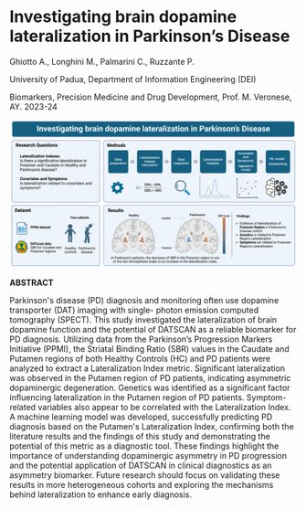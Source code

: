 # Investigating brain dopamine lateralization in Parkinson’s Disease

Ghiotto A., Longhini M., Palmarini C., Ruzzante P.

University of Padua, Department of Information Engineering (DEI)

Biomarkers, Precision Medicine and Drug Development, Prof. M. Veronese, AY. 2023-24

<img src="infographic.png" alt="graphical abstract" width="1000">

**ABSTRACT**

Parkinson's disease (PD) diagnosis and monitoring often use dopamine transporter (DAT) imaging with single-
photon emission computed tomography (SPECT). This study investigated the lateralization of brain dopamine
function and the potential of DATSCAN as a reliable biomarker for PD diagnosis. Utilizing data from the Parkinson’s
Progression Markers Initiative (PPMI), the Striatal Binding Ratio (SBR) values in the Caudate and Putamen regions
of both Healthy Controls (HC) and PD patients were analyzed to extract a Lateralization Index metric. Significant
lateralization was observed in the Putamen region of PD patients, indicating asymmetric dopaminergic
degeneration. Genetics was identified as a significant factor influencing lateralization in the Putamen region of PD
patients. Symptom-related variables also appear to be correlated with the Lateralization Index. A machine
learning model was developed, successfully predicting PD diagnosis based on the Putamen's Lateralization Index,
confirming both the literature results and the findings of this study and demonstrating the potential of this metric
as a diagnostic tool. These findings highlight the importance of understanding dopaminergic asymmetry in PD
progression and the potential application of DATSCAN in clinical diagnostics as an asymmetry biomarker. Future
research should focus on validating these results in more heterogeneous cohorts and exploring the mechanisms
behind lateralization to enhance early diagnosis.

